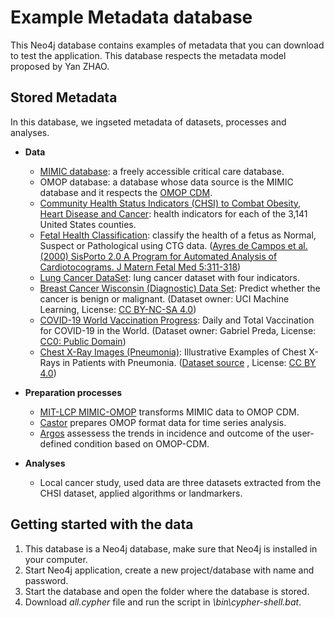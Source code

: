# Example Metadata database

This Neo4j database contains examples of metadata that you can download to test the application. This database respects the metadata model proposed by Yan ZHAO.

## Stored Metadata

In this database, we ingseted metadata of datasets, processes and analyses.

- **Data**
    - [MIMIC database](https://mimic.physionet.org/): a freely accessible critical care database.
    - OMOP database: a database whose data source is the MIMIC database and it respects the [OMOP CDM](https://www.ohdsi.org/data-standardization/the-common-data-model/).
    - [Community Health Status Indicators (CHSI) to Combat Obesity, Heart Disease and Cancer](https://healthdata.gov/dataset/community-health-status-indicators-chsi-combat-obesity-heart-disease-and-cancer): health indicators for each of the 3,141 United States counties.
    - [Fetal Health Classification](https://www.kaggle.com/andrewmvd/fetal-health-classification): classify the health of a fetus as Normal, Suspect or Pathological using CTG data. ([Ayres de Campos et al. (2000) SisPorto 2.0 A Program for Automated Analysis of Cardiotocograms. J Matern Fetal Med 5:311-318](https://onlinelibrary.wiley.com/doi/10.1002/1520-6661(200009/10)9:5%3C311::AID-MFM12%3E3.0.CO;2-9))
    - [Lung Cancer DataSet](https://www.kaggle.com/yusufdede/lung-cancer-dataset): lung cancer dataset with four indicators.
    - [Breast Cancer Wisconsin (Diagnostic) Data Set](https://www.kaggle.com/uciml/breast-cancer-wisconsin-data): Predict whether the cancer is benign or malignant. (Dataset owner: UCI Machine Learning, License: [CC BY-NC-SA 4.0](https://creativecommons.org/licenses/by-nc-sa/4.0/))
    - [COVID-19 World Vaccination Progress](https://www.kaggle.com/gpreda/covid-world-vaccination-progress): Daily and Total Vaccination for COVID-19 in the World. (Dataset owner: Gabriel Preda, License: [CC0: Public Domain](https://creativecommons.org/publicdomain/zero/1.0/))
    - [Chest X-Ray Images (Pneumonia)](https://www.kaggle.com/paultimothymooney/chest-xray-pneumonia): Illustrative Examples of Chest X-Rays in Patients with Pneumonia. ([Dataset source](https://data.mendeley.com/datasets/rscbjbr9sj/2) , License: [CC BY 4.0](https://creativecommons.org/licenses/by/4.0/))


- **Preparation processes**
    - [MIT-LCP MIMIC-OMOP](https://github.com/MIT-LCP/mimic-omop) transforms MIMIC data to OMOP CDM.
    - [Castor](https://github.com/OHDSI/Castor) prepares OMOP format data for time series analysis.
    - [Argos](https://github.com/OHDSI/Argos) assessess the trends in incidence and outcome of the user-defined condition based on OMOP-CDM.
- **Analyses**
    - Local cancer study, used data are three datasets extracted from the CHSI dataset, applied algorithms or landmarkers.

## Getting started with the data

1. This database is a Neo4j database, make sure that Neo4j is installed in your computer.
2. Start Neo4j application, create a new project/database with name and password.
3. Start the database and open the folder where the database is stored.
4. Download *all.cypher* file and run the script in *\bin\cypher-shell.bat*.

